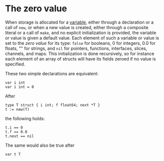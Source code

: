 # The zero value

When storage is allocated for a [variable](/Variables/), either through a declaration or a call of `new`, or when a new value is created, either through a composite literal or a call of `make`, and no explicit initialization is provided, the variable or value is given a default value. Each element of such a variable or value is set to the *zero value* for its type: `false` for booleans, 0 for integers, 0.0 for floats, "" for strings, and `nil` for pointers, functions, interfaces, slices, channels, and maps. This initialization is done recursively, so for instance each element of an array of structs will have its fields zeroed if no value is specified.

These two simple declarations are equivalent:

```
var i int
var i int = 0
```

After

```
type T struct { i int; f float64; next *T }
t := new(T)
```

the following holds:

```
t.i == 0
t.f == 0.0
t.next == nil
```

The same would also be true after

```
var t T
```